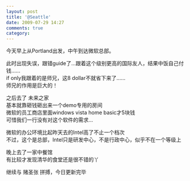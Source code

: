```yaml
---
layout: post
title: '@Seattle'
date: 2009-07-29 14:27
comments: true
category: 
---
```

    

今天早上从Portland出发，中午到达微软总部。  
  
此时出现失误，跟错guide了…跟着这个级别更高的国际友人，结果中饭自己付钱……  
if only我跟着的是师兄，这8 dollar不就省下来了……  
师兄的作用是巨大的！  
  
之后去了 未来之家  
基本就靠砸钱砸出来一个demo专用的房间  
微软的员工商店里面windows vista home basic才5块钱  
可惜我们一行没有对这个软件的需求…  
  
微软的办公环境比起昨天去的Intel高了不止一个档次  
不过，这个是总部，Intel只是研发中心，不是行政中心，似乎不在一个等级上  
  
晚上去了一家中餐馆  
有比较才发现清华的食堂还是很不错的丫  
  
继续与 赌圣张 拼搏，今日更新完毕  

